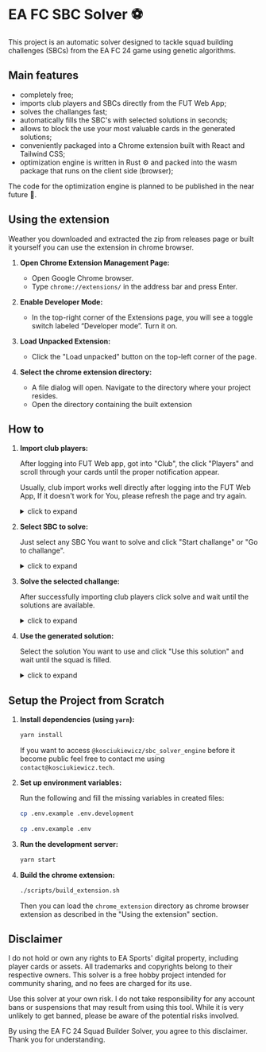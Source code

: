 # EA FC SBC Solver ⚽

This project is an automatic solver designed to tackle squad building challenges (SBCs) from the EA FC 24 game using genetic algorithms. 


## Main features
- completely free;
- imports club players and SBCs directly from the FUT Web App;
- solves the challanges fast;
- automatically fills the SBC's with selected solutions in seconds;
- allows to block the use your most valuable cards in the generated solutions;
- conveniently packaged into a Chrome extension built with React and Tailwind CSS;
- optimization engine is written in Rust ⚙️ and packed into the wasm package that runs on the client side (browser);

The code for the optimization engine is planned to be published in the near future 🚀. 

## Using the extension

Weather you downloaded and extracted the zip from releases page or built it yourself you can use the extension in chrome browser.

1. **Open Chrome Extension Management Page:**

   - Open Google Chrome browser.
   - Type `chrome://extensions/` in the address bar and press Enter.

2. **Enable Developer Mode:**

   - In the top-right corner of the Extensions page, you will see a toggle switch labeled “Developer mode”. Turn it on.

3. **Load Unpacked Extension:**

   - Click the "Load unpacked" button on the top-left corner of the page.
   
4. **Select the chrome extension directory:**

   - A file dialog will open. Navigate to the directory where your project resides.
   - Open the directory containing the built extension

## How to

1. **Import club players:**

   After logging into FUT Web app, got into "Club", the click "Players" and scroll through your cards until the proper notification appear. 

   Usually, club import works well directly after logging into the FUT Web App, If it doesn't work for You, please refresh the page and try again.

   <details>
   <summary>click to expand</summary>
   <img src="./docs/club_import.gif" alt="Club import">
   </details>

2. **Select SBC to solve:**

   Just select any SBC You want to solve and click "Start challange" or "Go to challange".

   <details>
   <summary>click to expand</summary>
   <img src="./docs/sbc_import.gif" alt="SBC import">
   </details>

3. **Solve the selected challange:**

   After successfully importing club players click solve and wait until the solutions are available. 

   <details>
   <summary>click to expand</summary>
   <img src="./docs/solve.gif" alt="Solve">
   </details>

4. **Use the generated solution:**

   Select the solution You want to use and click "Use this solution" and wait until the squad is filled.

   <details>
   <summary>click to expand</summary>
   <img src="./docs/solving.gif" alt="Use solution">
   </details>



## Setup the Project from Scratch

1. **Install dependencies (using `yarn`):**

   ```bash
   yarn install
   ```
    If you want to access `@kosciukiewicz/sbc_solver_engine` before it become public feel free to contact me using `contact@kosciukiewicz.tech`.

2. **Set up environment variables:**

    Run the following and fill the missing variables in created files:

   ```bash
   cp .env.example .env.development
   ```

   ```bash
   cp .env.example .env
   ```

3. **Run the development server:**
   ```bash
   yarn start
   ```

4. **Build the chrome extension:**
   ```bash
   ./scripts/build_extension.sh
   ```

   Then you can load the `chrome_extension` directory as chrome browser extension as described in the "Using the extension" section.

## Disclaimer

I do not hold or own any rights to EA Sports' digital property, including player cards or assets. All trademarks and copyrights belong to their respective owners. This solver is a free hobby project intended for community sharing, and no fees are charged for its use. 

Use this solver at your own risk. I do not take responsibility for any account bans or suspensions that may result from using this tool. While it is very unlikely to get banned, please be aware of the potential risks involved. 

By using the EA FC 24 Squad Builder Solver, you agree to this disclaimer. Thank you for understanding.